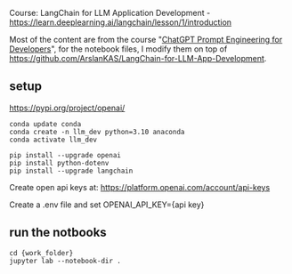 Course: LangChain for LLM Application Development - https://learn.deeplearning.ai/langchain/lesson/1/introduction

Most of the content are from the course "[ChatGPT Prompt Engineering for Developers](https://learn.deeplearning.ai/chatgpt-prompt-eng/lesson/1/introduction)", for the notebook files, I modify them on top of https://github.com/ArslanKAS/LangChain-for-LLM-App-Development. 

## setup 
https://pypi.org/project/openai/

```
conda update conda
conda create -n llm_dev python=3.10 anaconda
conda activate llm_dev

pip install --upgrade openai
pip install python-dotenv
pip install --upgrade langchain

```

Create open api keys at: https://platform.openai.com/account/api-keys

Create a .env file and set
OPENAI_API_KEY={api key}

## run the notbooks
```
cd {work_folder}
jupyter lab --notebook-dir .

```
